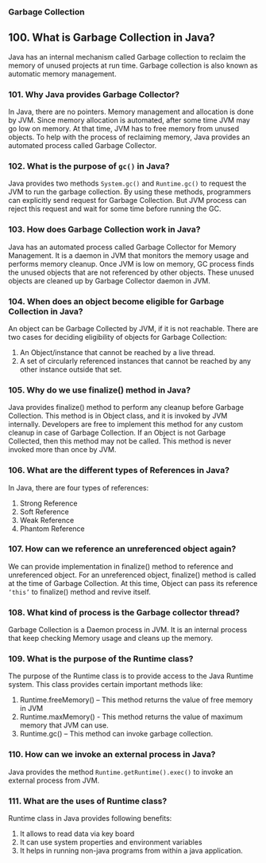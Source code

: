 ### Garbage Collection
## 100. What is Garbage Collection in Java?
Java has an internal mechanism called Garbage collection to reclaim the memory of unused projects at run time. Garbage collection is also known as automatic memory
management.
### 101. Why Java provides Garbage Collector?
In Java, there are no pointers. Memory management and allocation is done by JVM. Since memory allocation is automated, after some time JVM may go low on memory. At that time, JVM has to free memory from unused objects. To help with the process of
reclaiming memory, Java provides an automated process called Garbage Collector.
### 102. What is the purpose of `gc()` in Java?
Java provides two methods `System.gc()` and `Runtime.gc()` to request the JVM to run the garbage collection. By using these methods, programmers can explicitly send request for Garbage Collection. But JVM process can reject this request and wait for some time before running the GC.
### 103. How does Garbage Collection work in Java?
Java has an automated process called Garbage Collector for Memory Management. It is a daemon in JVM that monitors the memory usage and performs memory cleanup. Once JVM is low on memory, GC process finds the unused objects that are not referenced by other objects. These unused objects are cleaned up by Garbage Collector daemon in JVM.
### 104. When does an object become eligible for Garbage Collection in Java?
An object can be Garbage Collected by JVM, if it is not reachable.
There are two cases for deciding eligibility of objects for Garbage Collection:
1. An Object/instance that cannot be reached by a live thread.
2. A set of circularly referenced instances that cannot be reached by any other instance outside that set.
### 105. Why do we use finalize() method in Java?
Java provides finalize() method to perform any cleanup before Garbage Collection. This method is in Object class, and it is invoked by JVM internally. Developers are free to implement this method for any custom cleanup in case of Garbage Collection.
If an Object is not Garbage Collected, then this method may not be called.
This method is never invoked more than once by JVM.
### 106. What are the different types of References in Java?
In Java, there are four types of references:
1. Strong Reference
2. Soft Reference
3. Weak Reference
4. Phantom Reference

### 107. How can we reference an unreferenced object again?
We can provide implementation in finalize() method to reference
and unreferenced object. For an unreferenced object, finalize()
method is called at the time of Garbage Collection. At this time,
Object can pass its reference `‘this’` to finalize() method and revive
itself.
### 108. What kind of process is the Garbage collector thread?
Garbage Collection is a Daemon process in JVM. It is an internal
process that keep checking Memory usage and cleans up the
memory.
### 109. What is the purpose of the Runtime class?
The purpose of the Runtime class is to provide access to the Java
Runtime system. This class provides certain important methods like:
1. Runtime.freeMemory() – This method returns the value of
free memory in JVM
2. Runtime.maxMemory() - This method returns the value of
maximum memory that JVM can use.
3. Runtime.gc() – This method can invoke garbage collection.
### 110. How can we invoke an external process in Java?
Java provides the method `Runtime.getRuntime().exec()` to invoke an
external process from JVM.
### 111. What are the uses of Runtime class?
Runtime class in Java provides following benefits:
1. It allows to read data via key board
2. It can use system properties and environment variables
3. It helps in running non-java programs from within a java application.